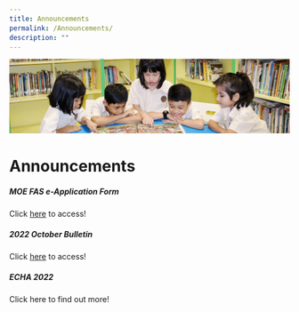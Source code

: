 ```yaml
---
title: Announcements
permalink: /Announcements/
description: ""
---
```

![](/images/banner.gif)

**Announcements**
=================

##### MOE FAS e-Application Form

Click [here](/parents-portal/Downloads-and-Links/) to access!


##### 2022 October Bulletin

Click [here](/parents-portal/JYPS-Bulletin/) to access!



##### ECHA 2022

Click here to find out more!